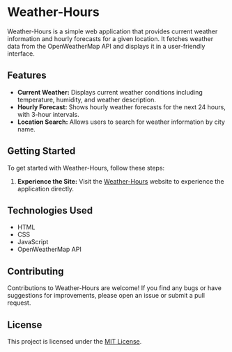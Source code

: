 # Weather-Hours

Weather-Hours is a simple web application that provides current weather information and hourly forecasts for a given location. It fetches weather data from the OpenWeatherMap API and displays it in a user-friendly interface.

## Features

- **Current Weather:** Displays current weather conditions including temperature, humidity, and weather description.
- **Hourly Forecast:** Shows hourly weather forecasts for the next 24 hours, with 3-hour intervals.
- **Location Search:** Allows users to search for weather information by city name.

## Getting Started

To get started with Weather-Hours, follow these steps:

1. **Experience the Site:**
   Visit the [Weather-Hours](#) website to experience the application directly.

## Technologies Used

- HTML
- CSS
- JavaScript
- OpenWeatherMap API

## Contributing

Contributions to Weather-Hours are welcome! If you find any bugs or have suggestions for improvements, please open an issue or submit a pull request.

## License

This project is licensed under the [MIT License](LICENSE).
